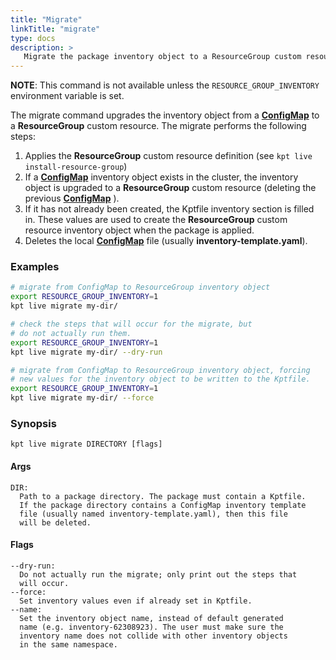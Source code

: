 ```yaml
---
title: "Migrate"
linkTitle: "migrate"
type: docs
description: >
   Migrate the package inventory object to a ResourceGroup custom resource
---
```

<!--mdtogo:Short
    Migrate the package inventory object to a ResourceGroup custom resource
-->

**NOTE**: This command is not available unless the `RESOURCE_GROUP_INVENTORY`
environment variable is set.

The migrate command upgrades the inventory object from a
[**ConfigMap**](https://kubernetes.io/docs/concepts/configuration/configmap/)
to a **ResourceGroup** custom resource. The migrate performs the following steps:

1. Applies the **ResourceGroup** custom resource definition (see
   `kpt live install-resource-group`)
2. If a
   [**ConfigMap**](https://kubernetes.io/docs/concepts/configuration/configmap/)
   inventory object exists in the cluster, the inventory
   object is upgraded to a **ResourceGroup** custom resource (deleting the
   previous
   [**ConfigMap**](https://kubernetes.io/docs/concepts/configuration/configmap/)
   ).
3. If it has not already been created, the Kptfile inventory section
   is filled in. These values are used to create the **ResourceGroup**
   custom resource inventory object when the package is applied.
4. Deletes the local
   [**ConfigMap**](https://kubernetes.io/docs/concepts/configuration/configmap/)
   file (usually **inventory-template.yaml**).

### Examples
<!--mdtogo:Examples-->
```sh
# migrate from ConfigMap to ResourceGroup inventory object
export RESOURCE_GROUP_INVENTORY=1
kpt live migrate my-dir/
```

```sh
# check the steps that will occur for the migrate, but
# do not actually run them.
export RESOURCE_GROUP_INVENTORY=1
kpt live migrate my-dir/ --dry-run
```

```sh
# migrate from ConfigMap to ResourceGroup inventory object, forcing
# new values for the inventory object to be written to the Kptfile.
export RESOURCE_GROUP_INVENTORY=1
kpt live migrate my-dir/ --force
```
<!--mdtogo-->

### Synopsis
<!--mdtogo:Long-->
```
kpt live migrate DIRECTORY [flags]
```

#### Args

```
DIR:
  Path to a package directory. The package must contain a Kptfile.
  If the package directory contains a ConfigMap inventory template
  file (usually named inventory-template.yaml), then this file
  will be deleted.
```

#### Flags

```
--dry-run:
  Do not actually run the migrate; only print out the steps that
  will occur.
--force:
  Set inventory values even if already set in Kptfile.
--name:
  Set the inventory object name, instead of default generated
  name (e.g. inventory-62308923). The user must make sure the
  inventory name does not collide with other inventory objects
  in the same namespace.
```
<!--mdtogo-->
